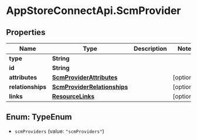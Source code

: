 # AppStoreConnectApi.ScmProvider

## Properties

Name | Type | Description | Notes
------------ | ------------- | ------------- | -------------
**type** | **String** |  | 
**id** | **String** |  | 
**attributes** | [**ScmProviderAttributes**](ScmProviderAttributes.md) |  | [optional] 
**relationships** | [**ScmProviderRelationships**](ScmProviderRelationships.md) |  | [optional] 
**links** | [**ResourceLinks**](ResourceLinks.md) |  | [optional] 



## Enum: TypeEnum


* `scmProviders` (value: `"scmProviders"`)




